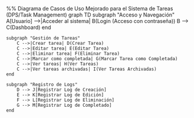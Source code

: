 %% Diagrama de Casos de Uso Mejorado para el Sistema de Tareas (DPS/Task Management)
graph TD
    subgraph "Acceso y Navegación"
        A[Usuario] -->|Acceder al sistema| B(Login (Acceso con contraseña))
        B --> C(Dashboard)
    end

    subgraph "Gestión de Tareas"
        C -->|Crear tarea| D(Crear Tarea)
        C -->|Editar tarea| E(Editar Tarea)
        C -->|Eliminar tarea| F(Eliminar Tarea)
        C -->|Marcar como completada| G(Marcar Tarea como Completada)
        C -->|Ver tareas| H(Ver Tareas)
        C -->|Ver tareas archivadas| I(Ver Tareas Archivadas)
    end

    subgraph "Registro de Logs"
        D --> J[Registrar Log de Creación]
        E --> K[Registrar Log de Edición]
        F --> L[Registrar Log de Eliminación]
        G --> M[Registrar Log de Completado]
    end
